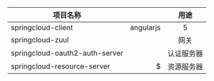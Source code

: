 


| 项目名称      |    |  用途 |
| --------   | -----:   | :----: |
| springcloud-client     | angularjs      |   5    |
| springcloud-zuul      |    |   网关   |
| springcloud-oauth2-auth-server        |     |   认证服务器    |
| springcloud-resource-server       | $    |   资源服务器    |
 	
